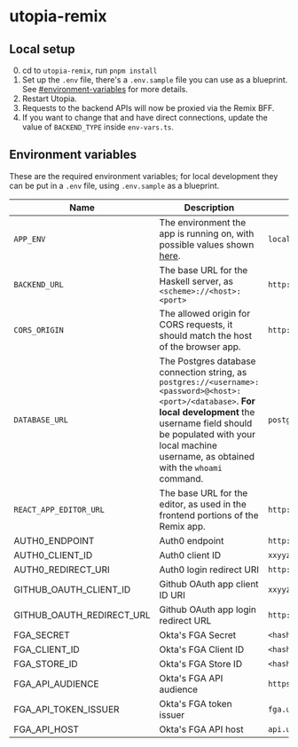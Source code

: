 # utopia-remix

## Local setup

0. cd to `utopia-remix`, run `pnpm install`
1. Set up the `.env` file, there's a `.env.sample` file you can use as a blueprint. See [#environment-variables]([#environment-variables]) for more details.
2. Restart Utopia.
3. Requests to the backend APIs will now be proxied via the Remix BFF.
4. If you want to change that and have direct connections, update the value of `BACKEND_TYPE` inside `env-vars.ts`.

## Environment variables

These are the required environment variables; for local development they can be put in a `.env` file, using `.env.sample` as a blueprint.

| Name                      | Description                                                                                                                                                                                                                                        | Example                                                 |
| ------------------------- | -------------------------------------------------------------------------------------------------------------------------------------------------------------------------------------------------------------------------------------------------- | ------------------------------------------------------- |
| `APP_ENV`                 | The environment the app is running on, with possible values shown [here](https://github.com/concrete-utopia/utopia/blob/e881cbf330e2ab68f8ea45f5afdbe8ed2c59ebca/utopia-remix/app/env.server.ts#L4).                                               | `local`                                                 |
| `BACKEND_URL`             | The base URL for the Haskell server, as `<scheme>://<host>:<port>`                                                                                                                                                                                 | `http://127.0.0.1:8001`                                 |
| `CORS_ORIGIN`             | The allowed origin for CORS requests, it should match the host of the browser app.                                                                                                                                                                 | `http://localhost:8000`                                 |
| `DATABASE_URL`            | The Postgres database connection string, as `postgres://<username>:<password>@<host>:<port>/<database>`. **For local development** the username field should be populated with your local machine username, as obtained with the `whoami` command. | `postgres://johndoe:postgres@localhost:5432/utopia`     |
| `REACT_APP_EDITOR_URL`    | The base URL for the editor, as used in the frontend portions of the Remix app.                                                                                                                                                                    | `http://localhost:8000`                                 |
| AUTH0_ENDPOINT            | Auth0 endpoint                                                                                                                                                                                                                                     | `http://foo.bar.auth0.com`                              |
| AUTH0_CLIENT_ID           | Auth0 client ID                                                                                                                                                                                                                                    | `xxyyzz`                                                |
| AUTH0_REDIRECT_URI        | Auth0 login redirect URI                                                                                                                                                                                                                           | `http://localhost:8000/authenticate`                    |
| GITHUB_OAUTH_CLIENT_ID    | Github OAuth app client ID URI                                                                                                                                                                                                                     | `xxyyzz`                                                |
| GITHUB_OAUTH_REDIRECT_URL | Github OAuth app login redirect URL                                                                                                                                                                                                                | `http://localhost:8000/v1/github/authentication/finish` |
| FGA_SECRET                | Okta's FGA Secret                                                                                                                                                                                                                                  | `<hash>`                                                |
| FGA_CLIENT_ID             | Okta's FGA Client ID                                                                                                                                                                                                                               | `<hash>`                                                |
| FGA_STORE_ID              | Okta's FGA Store ID                                                                                                                                                                                                                                | `<hash>`                                                |
| FGA_API_AUDIENCE          | Okta's FGA API audience                                                                                                                                                                                                                            | `https://api.us1.fga.dev/`                              |
| FGA_API_TOKEN_ISSUER      | Okta's FGA token issuer                                                                                                                                                                                                                            | `fga.us.auth0.com`                                      |
| FGA_API_HOST              | Okta's FGA API host                                                                                                                                                                                                                                | `api.us1.fga.dev`                                       |
